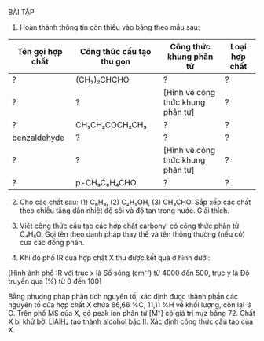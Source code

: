 BÀI TẬP

1. Hoàn thành thông tin còn thiếu vào bảng theo mẫu sau:

Tên gọi hợp chất | Công thức cấu tạo thu gọn | Công thức khung phân tử | Loại hợp chất
--- | --- | --- | ---
? | (CH₃)₂CHCHO | ? | ?
? | ? | [Hình vẽ công thức khung phân tử] | ?
? | CH₃CH₂COCH₂CH₃ | ? | ?
benzaldehyde | ? | ? | ?
? | ? | [Hình vẽ công thức khung phân tử] | ?
? | p-CH₃C₆H₄CHO | ? | ?

2. Cho các chất sau: (1) C₆H₆, (2) C₂H₅OH, (3) CH₃CHO. Sắp xếp các chất theo chiều tăng dần nhiệt độ sôi và độ tan trong nước. Giải thích.

3. Viết công thức cấu tạo các hợp chất carbonyl có công thức phân tử C₄H₈O. Gọi tên theo danh pháp thay thế và tên thông thường (nếu có) của các đồng phân.

4. Khi đo phổ IR của hợp chất X thu được kết quả ở hình dưới:

[Hình ảnh phổ IR với trục x là Số sóng (cm⁻¹) từ 4000 đến 500, trục y là Độ truyền qua (%) từ 0 đến 100]

Bằng phương pháp phân tích nguyên tố, xác định được thành phần các nguyên tố của hợp chất X chứa 66,66 %C, 11,11 %H về khối lượng, còn lại là O. Trên phổ MS của X, có peak ion phân tử [M⁺] có giá trị m/z bằng 72. Chất X bị khử bởi LiAlH₄ tạo thành alcohol bậc II. Xác định công thức cấu tạo của X.